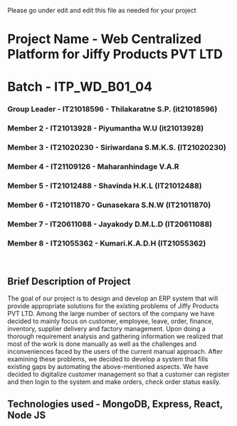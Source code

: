 Please go under edit and edit this file as needed for your project

# Project Name - Web Centralized Platform for Jiffy Products PVT LTD
# Batch - ITP_WD_B01_04

### Group Leader - IT21018596 - Thilakaratne S.P. (it21018596)
### Member 2 - IT21013928 - Piyumantha W.U (it21013928)
### Member 3 - IT21020230 - Siriwardana S.M.K.S. (IT21020230)
### Member 4 - IT21109126 - Maharanhindage V.A.R
### Member 5 - IT21012488 - Shavinda H.K.L (IT21012488)
### Member 6 - IT21011870 - Gunasekara S.N.W (IT21011870)
### Member 7 - IT20611088 - Jayakody D.M.L.D (IT20611088)
### Member 8 - IT21055362 - Kumari.K.A.D.H (IT21055362)   
<br>

## Brief Description of Project 

The goal of our project is to design and develop an ERP system that will provide appropriate solutions for the existing problems of Jiffy Products PVT LTD. Among the large number of sectors of the company we have decided to mainly focus on customer, employee, leave, order, finance, inventory, supplier delivery and factory management. Upon doing a thorough requirement analysis and gathering information we realized that most of the work is done manually as well as the challenges and inconveniences faced by the users of the current manual approach. After examining these problems, we decided to develop a system that fills existing gaps by automating the above-mentioned aspects. We have decided to digitalize customer management so that a customer can register and then login to the system and make orders, check order status easily.
<br>

## Technologies used - MongoDB, Express, React, Node JS

